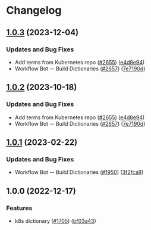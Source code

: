 # Changelog

## [1.0.3](https://github.com/kevintraver/cspell-dicts/compare/@cspell/dict-k8s-v1.0.2...@cspell/dict-k8s@1.0.3) (2023-12-04)


### Updates and Bug Fixes

* Add terms from Kubernetes repo ([#2655](https://github.com/kevintraver/cspell-dicts/issues/2655)) ([e4d8e94](https://github.com/kevintraver/cspell-dicts/commit/e4d8e9434efb4610adebee086b9ba78379b05bc0))
* Workflow Bot -- Build Dictionaries ([#2657](https://github.com/kevintraver/cspell-dicts/issues/2657)) ([7e7190d](https://github.com/kevintraver/cspell-dicts/commit/7e7190d1165246cf5fd85c58bd52531b6b722958))

## [1.0.2](https://github.com/streetsidesoftware/cspell-dicts/compare/@cspell/dict-k8s@1.0.1...@cspell/dict-k8s@1.0.2) (2023-10-18)


### Updates and Bug Fixes

* Add terms from Kubernetes repo ([#2655](https://github.com/streetsidesoftware/cspell-dicts/issues/2655)) ([e4d8e94](https://github.com/streetsidesoftware/cspell-dicts/commit/e4d8e9434efb4610adebee086b9ba78379b05bc0))
* Workflow Bot -- Build Dictionaries ([#2657](https://github.com/streetsidesoftware/cspell-dicts/issues/2657)) ([7e7190d](https://github.com/streetsidesoftware/cspell-dicts/commit/7e7190d1165246cf5fd85c58bd52531b6b722958))

## [1.0.1](https://github.com/streetsidesoftware/cspell-dicts/compare/@cspell/dict-k8s@1.0.0...@cspell/dict-k8s@1.0.1) (2023-02-22)


### Updates and Bug Fixes

* Workflow Bot -- Build Dictionaries ([#1950](https://github.com/streetsidesoftware/cspell-dicts/issues/1950)) ([3f2fca8](https://github.com/streetsidesoftware/cspell-dicts/commit/3f2fca8b64c800723cc572f5ef83e92d5ec64673))

## 1.0.0 (2022-12-17)


### Features

* k8s dictionary ([#1705](https://github.com/streetsidesoftware/cspell-dicts/issues/1705)) ([bf03a43](https://github.com/streetsidesoftware/cspell-dicts/commit/bf03a434fdc657b2cf0d5d6ed2380951fd27614f))
